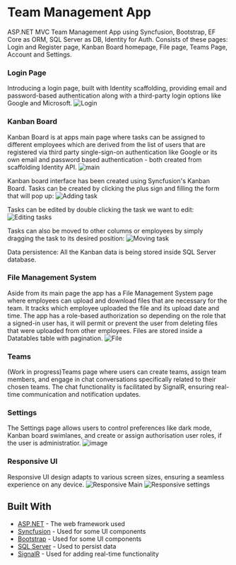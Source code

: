 # Team Management App

ASP.NET MVC Team Management App using Syncfusion, Bootstrap, EF Core as ORM, SQL Server as DB, Identity for Auth. Consists of these pages: Login and Register page, Kanban Board homepage, File page, Teams Page, Account and Settings.

### Login Page
Introducing a login page, built with Identity scaffolding, providing email and password-based authentication along with a third-party login options like Google and Microsoft.
![Login](https://github.com/stefank1995/team-management-app/assets/132662524/90afa63d-39bd-4795-a390-94563bc158f5)


### Kanban Board
Kanban Board is at apps main page where tasks can be assigned to different employees which are derived from the list of users that are registered via third party single-sign-on authentication like Google or its own email and password based authentication - both created from scaffolding Identity API.
![main](https://github.com/stefank1995/team-management-app/assets/132662524/47fd9dd1-ebdd-403e-8938-2a1583117949)


Kanban board interface has been created using Syncfusion's Kanban Board. Tasks can be created by clicking the plus sign and filling the form that will pop up:
![Adding task](https://github.com/stefank1995/team-management-app/assets/132662524/69776d0d-3cf2-4145-94cb-aecf32beba2b)

Tasks can be edited by double clicking the task we want to edit:
![Editing tasks](https://github.com/stefank1995/team-management-app/assets/132662524/f8c0694e-c49e-4274-81d4-eeecc804ca9c)


Tasks can also be moved to other columns or employees by simply dragging the task to its desired position:
![Moving task](https://github.com/stefank1995/team-management-app/assets/132662524/b29da5b0-258c-4cc7-8c77-c6a325bca139)

Data persistence: All the Kanban data is being stored inside SQL Server database.

### File Management System
Aside from its main page the app has a File Management System page where employees can upload and download files that are necessary for the team. It tracks which employee uploaded the file and its upload date and time. The app has a role-based authorization so depending on the role that a signed-in user has, it will permit or prevent the user from deleting files that were uploaded from other employees. Files are stored inside a Datatables table with pagination.
![File](https://github.com/stefank1995/team-management-app/assets/132662524/af41838d-1a9e-4389-a303-905c460be8a7)

### Teams
(Work in progress)Teams page where users can create teams, assign team members, and engage in chat conversations specifically related to their chosen teams. The chat functionality is facilitated by SignalR, ensuring real-time communication and notification updates.

### Settings
The Settings page allows users to control preferences like dark mode, Kanban board swimlanes, and create or assign authorisation user roles, if the user is administratior.
![image](https://github.com/stefank1995/team-management-app/assets/132662524/3ef78f21-d3c3-4778-a14d-bde4cc097267)

### Responsive UI
Responsive UI design adapts to various screen sizes, ensuring a seamless experience on any device.
![Responsive Main](https://github.com/stefank1995/team-management-app/assets/132662524/097bdda3-3282-43d7-8168-e59dd298b9a4)
![Responsive settings](https://github.com/stefank1995/team-management-app/assets/132662524/19ea3773-657f-4af8-8dcb-73cc2509bfaf)

## Built With

* [ASP.NET](https://dotnet.microsoft.com/en-us/apps/aspnet) - The web framework used
* [Syncfusion](https://www.syncfusion.com/) - Used for some UI components
* [Bootstrap](https://getbootstrap.com/) - Used for some UI components
* [SQL Server](https://www.microsoft.com/en-us/sql-server/sql-server-downloads) - Used to persist data
* [SignalR](https://dotnet.microsoft.com/en-us/apps/aspnet/signalr) - Used for adding real-time functionality




